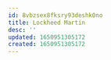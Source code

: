 ```yaml
---
id: 8vbzsex8fksry93deshk0no
title: Lockheed Martin
desc: ''
updated: 1650951305172
created: 1650951305172
---
```



